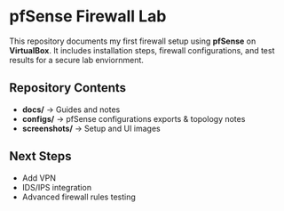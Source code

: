# pfSense Firewall Lab
This repository documents my first firewall setup using **pfSense** on **VirtualBox**.
It includes installation steps, firewall configurations, and test results for a secure lab enviornment.

## Repository Contents
- **docs/** -> Guides and notes
- **configs/** -> pfSense configurations exports & topology notes
- **screenshots/** -> Setup and UI images

## Next Steps
- Add VPN
- IDS/IPS integration
- Advanced firewall rules testing
